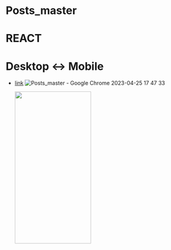 # Posts_master

# REACT

# Desktop <-> Mobile

- [link](https://alexdolz.github.io/Posts_master_web_app_REACT/)
  ![Posts_master - Google Chrome 2023-04-25 17 47 33](https://user-images.githubusercontent.com/108806800/234335147-74a4c8f9-cd98-409b-a5d4-cf6ac3a50028.png)

  <img src='https://user-images.githubusercontent.com/108806800/234335307-e9e65c95-4a15-4b0a-b61f-75b378c8009a.png' width='200' height='400'>
